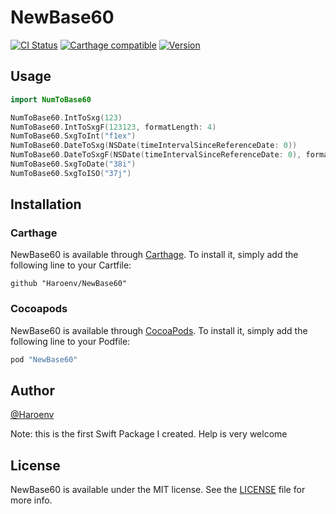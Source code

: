 # NewBase60

[![CI Status](http://img.shields.io/travis/Haroenv/NewBase60.svg?style=flat)](https://travis-ci.org/Haroenv/NewBase60)
[![Carthage compatible](https://img.shields.io/badge/Carthage-compatible-4BC51D.svg?style=flat)](https://github.com/Carthage/Carthage)
[![Version](https://img.shields.io/cocoapods/v/NewBase60.svg?style=flat)](http://cocoapods.org/pods/NewBase60)


## Usage

```swift
import NumToBase60

NumToBase60.IntToSxg(123)
NumToBase60.IntToSxgF(123123, formatLength: 4)
NumToBase60.SxgToInt("f1ex")
NumToBase60.DateToSxg(NSDate(timeIntervalSinceReferenceDate: 0))
NumToBase60.DateToSxgF(NSDate(timeIntervalSinceReferenceDate: 0), formatLength: 6)
NumToBase60.SxgToDate("38i")
NumToBase60.SxgToISO("37j")
```

## Installation

### Carthage

NewBase60 is available through [Carthage](https://github.com/carthage/carthage). To install it, simply add the following line to your Cartfile:

```
github "Haroenv/NewBase60"
```

### Cocoapods

NewBase60 is available through [CocoaPods](http://cocoapods.org). To install
it, simply add the following line to your Podfile:

```ruby
pod "NewBase60"
```

## Author

[@Haroenv](https://github.com/Haroenv)

Note: this is the first Swift Package I created. Help is very welcome

## License

NewBase60 is available under the MIT license. See the [LICENSE](LICENSE) file for more info.
